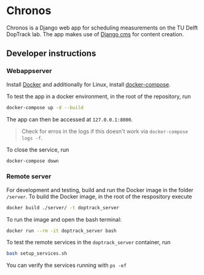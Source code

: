 # Chronos

Chronos is a Django web app for scheduling measurements on the TU Delft DopTrack lab. The app makes use of [Django cms](https://www.django-cms.org/en/) for content creation.


## Developer instructions

### Webappserver
Install [Docker](https://docs.docker.com/get-docker/) and additionally for Linux, install [docker-compose](https://docs.docker.com/compose/install/).

To test the app in a docker environment, in the root of the repository, run

```bash
docker-compose up -d --build
```

The app can then be accessed at `127.0.0.1:8000`. 

>Check for erros in the logs if this doesn't work via `docker-compose logs -f`.

To close the service, run

```bash
docker-compose down
```

### Remote server
For development and testing, build and run the Docker image in the folder `/server`. To build the Docker image, in the root of the respository execute

```bash
docker build ./server/ -t doptrack_server
```

To run the image and open the bash terminal:
```bash
docker run --rm -it doptrack_server bash
```

To test the remote services in the `doptrack_server` container, run

```bash
bash setup_services.sh
```

You can verify the services running with `ps -ef`
